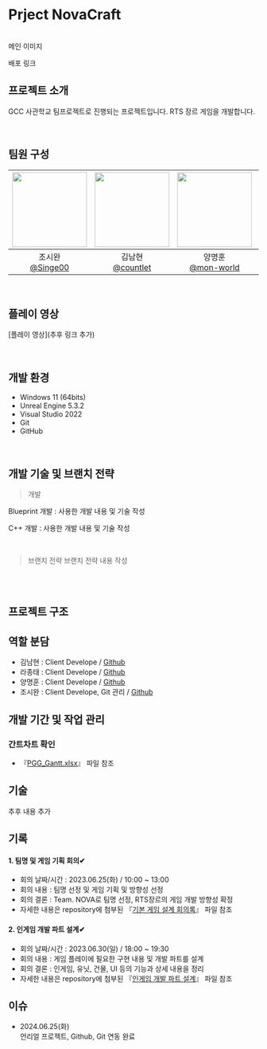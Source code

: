 # Prject NovaCraft
<br/>
메인 이미지

배포
링크

## 프로젝트 소개
GCC 사관학교 팀프로젝트로 진행되는 프로젝트입니다.
RTS 장르 게임을 개발합니다.

<br/>

## 팀원 구성

|<img src="https://avatars.githubusercontent.com/u/103260185?v=4" width="150" height="150"/>|<img src="https://avatars.githubusercontent.com/u/167147483?v=4" width="150" height="150"/>|<img src="https://avatars.githubusercontent.com/u/87008914?v=4" width="150" height="150"/>|<img src="https://avatars.githubusercontent.com/u/167861990?v=4" width="150" height="150"/>|
|:-:|:-:|:-:|:-:|
|조시완<br/>[@Singe00](https://github.com/Singe00)|김남현<br/>[@countlet](https://github.com/countlet)|양명훈<br/>[@mon-world](https://github.com/mon-world)|라종태<br/>[@fwkhdxo](https://github.com/fwkhdxo)|


<br/>

## 플레이 영상

[플레이 영상](추후 링크 추가)

<br/>

## 개발 환경
- Windows 11 (64bits)
- Unreal Engine 5.3.2
- Visual Studio 2022
- Git
- GitHub
 
<br/>

## 개발 기술 및 브랜치 전략

> 개발
  <p>Blueprint 개발  : 사용한 개발 내용 및 기술 작성</p>
  
  <p>C++ 개발   : 사용한 개발 내용 및 기술 작성</p>
  <br/>
  
> 브랜치 전략
  브랜치 전략 내용 작성

  <br/>
  
<br/>

## 프로젝트 구조

## 역할 분담
- 김남현 : Client Develope / [Github]()
- 라종태 : Client Develope / [Github]()
- 양명훈 : Client Develope / [Github]()
- 조시완 : Client Develope, Git 관리 / [Github](https://github.com/Singe00)

## 개발 기간 및 작업 관리

### 간트차트 확인
- 『[PGG_Gantt.xlsx](https://github.com/Singe00/ProjectGG/files/15227384/PGG_Gantt.xlsx)』 파일 참조


## 기술
추후 내용 추가

## 기록

#### 1. 팀명 및 게임 기획 회의✔
- 회의 날짜/시간 : 2023.06.25(화) / 10:00 ~ 13:00
- 회의 내용 : 팀명 선정 및 게임 기획 및 방향성 선정
- 회의 결론 : Team. NOVA로 팀명 선정, RTS장르의 게임 개발 방향성 확정
- 자세한 내용은 repository에 첨부된 『[기본 게임 설계 회의록](https://www.canva.com/design/DAGJGJLHwQY/e_ffbiNSFZW-HYwsCijtOA/view?utm_content=DAGJGJLHwQY&utm_campaign=designshare&utm_medium=link&utm_source=editor)』 파일 참조

#### 2. 인게임 개발 파트 설계✔
- 회의 날짜/시간 : 2023.06.30(일) / 18:00 ~ 19:30
- 회의 내용 : 게임 플레이에 필요한 구현 내용 및 개발 파트를 설계
- 회의 결론 : 인게임, 유닛, 건물, UI 등의 기능과 상세 내용을 정리
- 자세한 내용은 repository에 첨부된 『[인게임 개발 파트 설계](https://www.canva.com/design/DAGJm21AxXk/zGuZKcOxCjTdh1tVZLZ6Ig/view?utm_content=DAGJm21AxXk&utm_campaign=designshare&utm_medium=link&utm_source=editor)』 파일 참조


## 이슈
- 2024.06.25(화)<br/>
  언리얼 프로젝트, Github, Git 연동 완료<br/>

